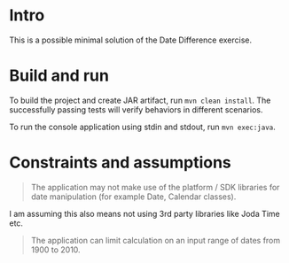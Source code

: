 # Intro

This is a possible minimal solution of the Date Difference exercise.

# Build and run

To build the project and create JAR artifact, run `mvn clean install`.
The successfully passing tests will verify behaviors in different scenarios.

To run the console application using stdin and stdout, run `mvn exec:java`.

# Constraints and assumptions

> The application may not make use of the platform / SDK libraries for date manipulation
> (for example Date, Calendar classes).

I am assuming this also means not using 3rd party libraries like Joda Time etc.

> The application can limit calculation on an input range of dates from 1900 to 2010.
